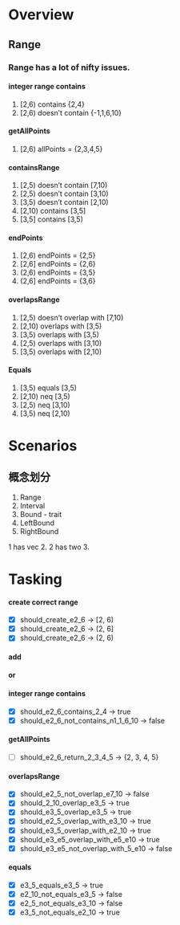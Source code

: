 # Overview

## Range

### Range has a lot of nifty issues.

#### integer range contains

1. [2,6) contains {2,4}
2. [2,6) doesn’t contain {-1,1,6,10}

#### getAllPoints

1. [2,6) allPoints = {2,3,4,5}

#### containsRange

1. [2,5) doesn’t contain [7,10)
2. [2,5) doesn’t contain [3,10)
3. [3,5) doesn’t contain [2,10)
4. [2,10) contains [3,5]
5. [3,5] contains [3,5)

#### endPoints

1. [2,6) endPoints = {2,5}
2. [2,6] endPoints = {2,6}
3. (2,6) endPoints = {3,5}
4. (2,6] endPoints = {3,6}

#### overlapsRange

1. [2,5) doesn’t overlap with [7,10)
2. [2,10) overlaps with [3,5)
3. [3,5) overlaps with [3,5)
4. [2,5) overlaps with [3,10)
5. [3,5) overlaps with [2,10)

#### Equals

1. [3,5) equals [3,5)
2. [2,10) neq [3,5)
3. [2,5) neq [3,10)
4. [3,5) neq [2,10)

# Scenarios

## 概念划分
1. Range
2. Interval
3. Bound - trait
4. LeftBound
5. RightBound

1 has vec 2. 2 has two 3.

# Tasking

#### create correct range
- [x] should_create_e2_6 -> [2, 6)
- [x] should_create_e2_6 -> (2, 6]
- [x] should_create_e2_6 -> (2, 6)

#### add

#### or

#### integer range contains
- [x] should_e2_6_contains_2_4 -> true
- [x] should_e2_6_not_contains_n1_1_6_10 -> false

#### getAllPoints
- [ ] should_e2_6_return_2_3_4_5 -> {2, 3, 4, 5}

#### overlapsRange

- [x] should_e2_5_not_overlap_e7_10 -> false
- [x] should_2_10_overlap_e3_5 -> true
- [x] should_e3_5_overlap_e3_5 -> true
- [x] should_e2_5_overlap_with_e3_10 -> true
- [x] should_e3_5_overlap_with_e2_10 -> true
- [x] should_e3_e5_overlap_with_e5_e10 -> true
- [x] should_e3_e5_not_overlap_with_5_e10 -> false

#### equals
- [x] e3_5_equals_e3_5 -> true
- [x] e2_10_not_equals_e3_5 -> false
- [x] e2_5_not_equals_e3_10 -> false
- [x] e3_5_not_equals_e2_10 -> true
